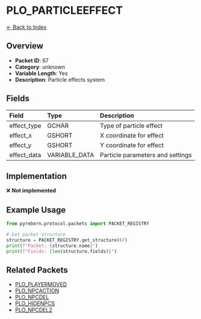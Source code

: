 # PLO_PARTICLEEFFECT

[← Back to Index](../index.md)

## Overview

- **Packet ID**: 67
- **Category**: unknown
- **Variable Length**: Yes
- **Description**: Particle effects system

## Fields

| Field | Type | Description |
|:------|:-----|:------------|
| effect_type | GCHAR | Type of particle effect |
| effect_x | GSHORT | X coordinate for effect |
| effect_y | GSHORT | Y coordinate for effect |
| effect_data | VARIABLE_DATA | Particle parameters and settings |

## Implementation

❌ **Not implemented**

## Example Usage

```python
from pyreborn.protocol.packets import PACKET_REGISTRY

# Get packet structure
structure = PACKET_REGISTRY.get_structure(67)
print(f"Packet: {structure.name}")
print(f"Fields: {len(structure.fields)}")
```

## Related Packets

- [PLO_PLAYERMOVED](PLO_PLAYERMOVED.md)
- [PLO_NPCACTION](PLO_NPCACTION.md)
- [PLO_NPCDEL](PLO_NPCDEL.md)
- [PLO_HIDENPCS](PLO_HIDENPCS.md)
- [PLO_NPCDEL2](PLO_NPCDEL2.md)
